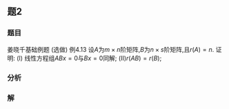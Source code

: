 ## 题2
### 题目
姜晓千基础例题 (选做) 例4.13
设$A$为$m \times n$阶矩阵,$B$为$n \times s$阶矩阵,且$r( A) = n$. 证明:
(I) 线性方程组${ABx} = 0$与${Bx} = 0$同解;
(II)$r( {AB}) = r( B)$;
### 分析

### 解